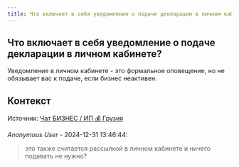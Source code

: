 ```yaml
---
title: Что включает в себя уведомление о подаче декларации в личном кабинете?
---
```


## Что включает в себя уведомление о подаче декларации в личном кабинете?

Уведомление в личном кабинете - это формальное оповещение, но не обязывает вас к подаче, если бизнес неактивен.

## Контекст

Источник: [Чат БИЗНЕС / ИП 💰 Грузия](https://t.me/ip_ge)

_Anonymous User_ - 2024-12-31 13:46:44:

> это также считается рассылкой в личном кабинете и ничего подавать не нужно?
